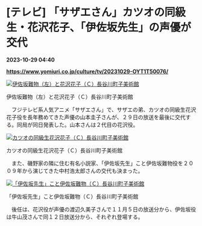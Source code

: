 # [テレビ] 「サザエさん」カツオの同級生・花沢花子、「伊佐坂先生」の声優が交代

**2023-10-29 04:40**

**https://www.yomiuri.co.jp/culture/tv/20231029-OYT1T50076/**

[![伊佐坂難物（左）と花沢花子（Ｃ）長谷川町子美術館](https://www.yomiuri.co.jp/media/2023/10/20231029-OYT1I50051-1.jpg)](https://www.yomiuri.co.jp/pluralphoto/20231029-OYT1I50051/)

伊佐坂難物（左）と花沢花子（Ｃ）長谷川町子美術館

　フジテレビ系人気アニメ「サザエさん」で、サザエの弟、カツオの同級生花沢花子役を長年務めてきた声優の山本圭子さんが、２９日の放送を最後に交代する。同局が同日発表した。山本さんは２代目の花沢役。

[![カツオの同級生花沢花子（Ｃ）長谷川町子美術館](https://www.yomiuri.co.jp/media/2023/10/20231029-OYT1I50050-1.jpg)](https://www.yomiuri.co.jp/pluralphoto/20231029-OYT1I50050/)

カツオの同級生花沢花子（Ｃ）長谷川町子美術館

　また、磯野家の隣に住む有名小説家、「伊佐坂先生」こと伊佐坂難物役を２００９年から演じてきた中村浩太郎さんの交代も決まった。

[![「伊佐坂先生」こと伊佐坂難物（Ｃ）長谷川町子美術館](https://www.yomiuri.co.jp/media/2023/10/20231029-OYT1I50049-1.jpg)](https://www.yomiuri.co.jp/pluralphoto/20231029-OYT1I50049/)

「伊佐坂先生」こと伊佐坂難物（Ｃ）長谷川町子美術館

　後任は、花沢役が声優の渡辺久美子さんで１１月５日の放送分から、伊佐坂役は牛山茂さんで同１２日放送分から、それぞれ登場する。
